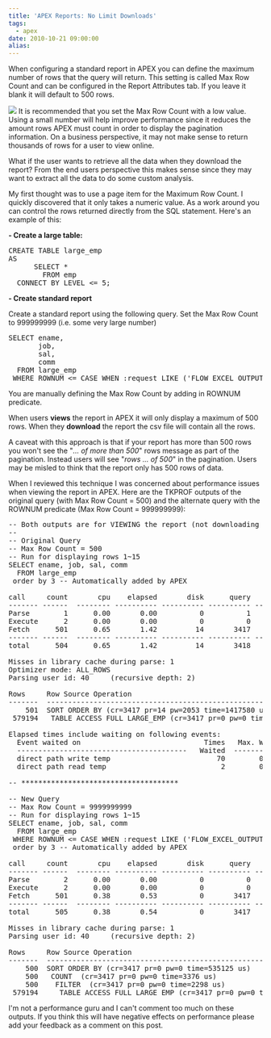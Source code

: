 ```yaml
---
title: 'APEX Reports: No Limit Downloads'
tags:
  - apex
date: 2010-10-21 09:00:00
alias:
---
```


When configuring a standard report in APEX you can define the maximum number of rows that the query will return. This setting is called Max Row Count and can be configured in the Report Attributes tab. If you leave it blank it will default to 500 rows.

[![](http://4.bp.blogspot.com/_33EF80fk9sM/TMBHWaM0ypI/AAAAAAAAD1M/qQI-dhYYyuM/s400/max_row_count.jpg)](http://4.bp.blogspot.com/_33EF80fk9sM/TMBHWaM0ypI/AAAAAAAAD1M/qQI-dhYYyuM/s1600/max_row_count.jpg)
It is recommended that you set the Max Row Count with a low value. Using a small number will help improve performance since it reduces the amount rows APEX must count in order to display the pagination information. On a business perspective, it may not make sense to return thousands of rows for a user to view online.

What if the user wants to retrieve all the data when they download the report? From the end users perspective this makes sense since they may want to extract all the data to do some custom analysis.

My first thought was to use a page item for the Maximum Row Count. I quickly discovered that it only takes a numeric value. As a work around you can control the rows returned directly from the SQL statement. Here's an example of this:

<span style="font-weight:bold;">- Create a large table:</span>
<pre class="brush: sql">
CREATE TABLE large_emp
AS
      SELECT *
        FROM emp
  CONNECT BY LEVEL <= 5;</pre><span style="font-weight:bold;">- Create standard report</span>
Create a standard report using the following query. Set the Max Row Count to 999999999 (i.e. some very large number)
<pre class="brush: sql; highlight: 6;">
SELECT ename,
       job,
       sal,
       comm
  FROM large_emp
 WHERE ROWNUM <= CASE WHEN :request LIKE ('FLOW_EXCEL_OUTPUT%') THEN ROWNUM ELSE 500 END;</pre>You are manually defining the Max Row Count by adding in ROWNUM predicate.

When users <span style="font-weight:bold;">views</span> the report in APEX it will only display a maximum of 500 rows. When they <span style="font-weight:bold;">download</span> the report the csv file will contain all the rows.

A caveat with this approach is that if your report has more than 500 rows you won't see the "<span style="font-style:italic;">... of more than 500</span>" rows message as part of the pagination. Instead users will see "<span style="font-style:italic;">rows ... of 500</span>" in the pagination. Users may be misled to think that the report only has 500 rows of data.

When I reviewed this technique I was concerned about performance issues when viewing the report in APEX. Here are the TKPROF outputs of the original query (with Max Row Count = 500) and the alternate query with the ROWNUM predicate (Max Row Count = 999999999):

<pre class="brush: sql; highlight: 42;">
-- Both outputs are for VIEWING the report (not downloading it)
--
-- Original Query
-- Max Row Count = 500
-- Run for displaying rows 1~15
SELECT ename, job, sal, comm
  FROM large_emp
 order by 3 -- Automatically added by APEX

call     count       cpu    elapsed       disk      query    current        rows
------- ------  -------- ---------- ---------- ---------- ----------  ----------
Parse        1      0.00       0.00          0          1          0           0
Execute      2      0.00       0.00          0          0          0           0
Fetch      501      0.65       1.42         14       3417          3         501
------- ------  -------- ---------- ---------- ---------- ----------  ----------
total      504      0.65       1.42         14       3418          3         501

Misses in library cache during parse: 1
Optimizer mode: ALL_ROWS
Parsing user id: 40     (recursive depth: 2)

Rows     Row Source Operation
-------  ---------------------------------------------------
    501  SORT ORDER BY (cr=3417 pr=14 pw=2053 time=1417580 us)
 579194   TABLE ACCESS FULL LARGE_EMP (cr=3417 pr=0 pw=0 time=1158549 us)

Elapsed times include waiting on following events:
  Event waited on                             Times   Max. Wait  Total Waited
  ----------------------------------------   Waited  ----------  ------------
  direct path write temp                         70        0.00          0.00
  direct path read temp                           2        0.00          0.00

-- *************************************

-- New Query
-- Max Row Count = 9999999999
-- Run for displaying rows 1~15
SELECT ename, job, sal, comm
  FROM large_emp
 WHERE ROWNUM <= CASE WHEN :request LIKE ('FLOW_EXCEL_OUTPUT%') THEN ROWNUM ELSE 500 END
 order by 3 -- Automatically added by APEX

call     count       cpu    elapsed       disk      query    current        rows
------- ------  -------- ---------- ---------- ---------- ----------  ----------
Parse        2      0.00       0.00          0          0          0           0
Execute      2      0.00       0.00          0          0          1           0
Fetch      501      0.38       0.53          0       3417          0         500
------- ------  -------- ---------- ---------- ---------- ----------  ----------
total      505      0.38       0.54          0       3417          1         500

Misses in library cache during parse: 1
Parsing user id: 40     (recursive depth: 2)

Rows     Row Source Operation
-------  ---------------------------------------------------
    500  SORT ORDER BY (cr=3417 pr=0 pw=0 time=535125 us)
    500   COUNT  (cr=3417 pr=0 pw=0 time=3376 us)
    500    FILTER  (cr=3417 pr=0 pw=0 time=2298 us)
 579194     TABLE ACCESS FULL LARGE_EMP (cr=3417 pr=0 pw=0 time=5212959 us)</pre>I'm not a performance guru and I can't comment too much on these outputs. If you think this will have negative effects on performance please add your feedback as a comment on this post.
